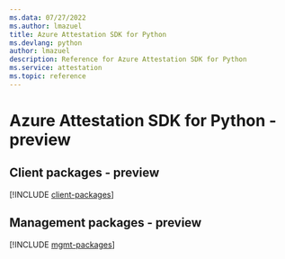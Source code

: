 ```yaml
---
ms.data: 07/27/2022
ms.author: lmazuel
title: Azure Attestation SDK for Python
ms.devlang: python
author: lmazuel
description: Reference for Azure Attestation SDK for Python
ms.service: attestation
ms.topic: reference
---
```

# Azure Attestation SDK for Python - preview

## Client packages - preview
[!INCLUDE [client-packages](attestation-client-index.md)]
## Management packages - preview
[!INCLUDE [mgmt-packages](attestation-mgmt-index.md)]
